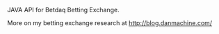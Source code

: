 JAVA API for Betdaq Betting Exchange.

More on my betting exchange research at http://blog.danmachine.com/